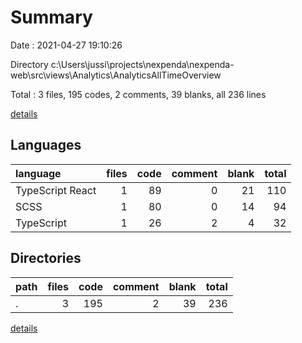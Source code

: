 # Summary

Date : 2021-04-27 19:10:26

Directory c:\Users\jussi\projects\nexpenda\nexpenda-web\src\views\Analytics\AnalyticsAllTimeOverview

Total : 3 files,  195 codes, 2 comments, 39 blanks, all 236 lines

[details](details.md)

## Languages
| language | files | code | comment | blank | total |
| :--- | ---: | ---: | ---: | ---: | ---: |
| TypeScript React | 1 | 89 | 0 | 21 | 110 |
| SCSS | 1 | 80 | 0 | 14 | 94 |
| TypeScript | 1 | 26 | 2 | 4 | 32 |

## Directories
| path | files | code | comment | blank | total |
| :--- | ---: | ---: | ---: | ---: | ---: |
| . | 3 | 195 | 2 | 39 | 236 |

[details](details.md)
